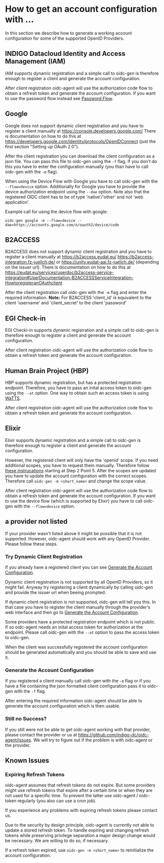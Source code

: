 # How to get an account configuration with ...
In this section we describe how to generate a working account configuration for
some of the supported OpenID Providers.

## INDIGO Datacloud Identity and Access Management (IAM)
IAM supports dynamic registration and a simple call to oidc-gen is therefore
enough to register a client and generate the account configuration.

After client registration oidc-agent will use the authorization code flow to
obtain a refresh token and generate the account configuration. If you want to
use the password flow instead see [Password Flow](oidc-gen.md#password-flow).

## Google
Google does not support dynamic client registration and you have to register a
client manually at <https://console.developers.google.com/> There is documentation
on how to do this at
<https://developers.google.com/identity/protocols/OpenIDConnect> (just the first
section "Setting up OAuth 2.0").

After the client registration you can download the client configuration as a
json file. You can pass this file to oidc-gen using the ```-f``` flag. If you
don't do this you have to enter the configuration manually (you than have to
call oidc-gen with the ```-m``` flag).

When using the Device Flow with Google you have to call oidc-gen with the
```--flow=device``` option. Additionally for Google you have to provide the
device authorization endpoint using the ```--dae``` option. Note also that the
registered OIDC client has to be of type 'native'/'other' and not 'web
application'.

Example call for using the device flow with google:
```
oidc-gen google -m --flow=device --dae=https://accounts.google.com/o/oauth2/device/code
```

## B2ACCESS
B2ACCESS does not support dynamic client registration and you have to register a
client manually at <https://b2access.eudat.eu/>
<https://b2access-integration.fz-juelich.de/> or <https://unity.eudat-aai.fz-juelich.de/> (depending on the issuer url). There is documentation
on how to do this at <https://eudat.eu/services/userdoc/b2access-service-integration#UserDocumentation-B2ACCESSServiceIntegration-HowtoregisteranOAuthclient>

After the client registration call oidc-gen with the ```-m``` flag and enter the
required information. 
**Note:** For B2ACCESS 'client_id' is equivalent to the client 'username' and
'client_secret' to the client 'password'

## EGI Check-in
EGI Checki-in supports dynamic registration and a simple call to oidc-gen is therefore
enough to register a client and generate the account configuration.

After client registration oidc-agent will use the authorization code flow to
obtain a refresh token and generate the account configuration. 

## Human Brain Project (HBP)
HBP supports dynamic registration, but has a protected registration endpoint. 
Therefore, you have to pass an inital access token to oidc-gen using the ```--at``` option. One way to obtain such an access token is using [WaTTS](https://watts.data.kit.edu/).

After client registration oidc-agent will use the authorization code flow to
obtain a refresh token and generate the account configuration. 

## Elixir
Elixir supports dynamic registration and a simple call to oidc-gen is therefore
enough to register a client and generate the account configuration.

However, the registered client will only have the 'openid' scope. If you need
additional scopes, you have to request them manually. Therefore follow 
[these instrucations](https://docs.google.com/document/d/1ihb0hH2YJqSCPZS0syVpvAOeQP1HTxdf_XMsZZLe_W0/)
starting at Step 2 Point 5.
After the scopes are updated you have to update the account configuration with
the correct scopes. Therefore call ```oidc-gen -m <short_name>``` and change the
scope value.

After client registration oidc-agent will use the authorization code flow to
obtain a refresh token and generate the account configuration. If you want to
use the device flow (which is supported by Elixir) you have to call oidc-gen
with the ```--flow=device``` option.

## a provider not listed
If your provider wasn't listed above it might be possible that it is not
supported. However, oidc-agent should work with any OpenID Provider. Please
follow these steps.

### Try Dynamic Client Registration
If you already have a registered client you can see [Generate the
Account Configuration](#generate-the-account-configuration).

Dynamic client registration is not supported by all OpenID Providers, so it
might fail. Anyway try registering a client dynamically by calling oidc-gen and
provide the issuer url when beeing prompted.

If dynamic client registration is not supported, oidc-gen will tell you this.
In that case you have to register the client manually through the provider's web
interface and then go to [Generate the Account Configuration](#generate-the-account-configuration).

Some providers have a protected registration endpoint which is not public. If so
oidc-agent needs an inital access token for authorization at the endpoint.
Please call oidc-gen with the ```--at``` option to pass the access token to
oidc-gen.

When the client was successfully registered the account configuration should be
generated automatically and you should be able to save and use it.

### Generate the Account Configuration
If you registered a client manually call oidc-gen with the ```-m``` flag or if
you have a file containing the json formatted client configuration pass it to
oidc-gen with the ```-f``` flag.

After entering the required information oidc-agent should be able to generate
the account configuration which is then usable.

### Still no Success?
If you still were not be able to get oidc-agent working with that provider,
please contact the provider or us at <https://github.com/indigo-dc/oidc-agent/issues>. We will
try to figure out if the problem is with oidc-agent or the provider.

## Known Issues
### Expiring Refresh Tokens
oidc-agent assumes that refresh tokens do not expire. But some providers might
use refresh tokens that expire after a certain time or when they are not used
for a specific time. To prevent the latter use oidc-agent / oidc-token regularly
(you also can use a cron job). 

If you experience any problems with expiring refresh tokens please contact us. 

Due to the security by design principle, oidc-agent is currently not able to
update a stored refresh token. To handle expiring and changing refresh tokens
while preserving privilege separation a major design change would be necessary.
We are willing to do so, if necessary.

If a refresh token expired, use ```oidc-gen -m <short_name>``` to reinitialize
the account configuration.
